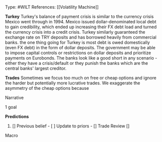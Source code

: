 Type: #WILT 
References: [[Volatility Machine]]

**Turkey**
Turkey's balance of payment crisis is similar to the currency crisis Mexico went through in 1994. Mexico issued dollar-denominated local debt to gain credibility, which ended up increasing their FX debt load and turned the currency crisis into a credit crisis. Turkey similarly guaranteed the exchange rate on TRY deposits and has borrowed heavily from commercial banks. the one thing going for Turkey is most debt is owed domestically (even FX debt) in the form of dollar deposits. The government may be able to impose capital controls or restrictions on dollar deposits and prioritize payments on Eurobonds. The banks look like a good short in any scenario - either they have a crisis/default or they punish the banks which are the central banks' largest creditor. 

**Trades**
Sometimes we focus too much on free or cheap options and ignore the harder but potentially more lucrative trades. We exaggerate the asymmetry of the cheap options because 



Narrative

1 goal


**Predictions**

1) []
Previous belief - 
[ ]
Update to priors - 
[]
Trade Review
[]





Macro


